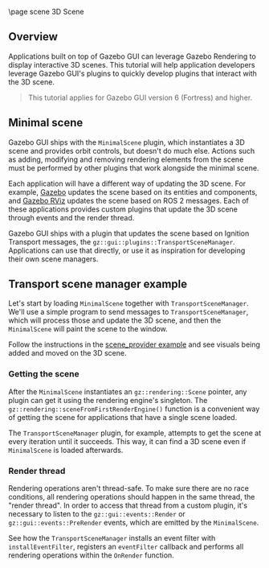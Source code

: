 \page scene 3D Scene

## Overview

Applications built on top of Gazebo GUI can leverage Gazebo Rendering
to display interactive 3D scenes. This tutorial will help application developers
leverage Gazebo GUI's plugins to quickly develop plugins that interact with
the 3D scene.

> This tutorial applies for Gazebo GUI version 6 (Fortress) and higher.

## Minimal scene

Gazebo GUI ships with the `MinimalScene` plugin, which instantiates a 3D
scene and provides orbit controls, but doesn't do much else. Actions such as
adding, modifying and removing rendering elements from the scene must be
performed by other plugins that work alongside the minimal scene.

Each application will have a different way of updating the 3D scene. For example,
[Gazebo](https://ignitionrobotics.org/libs/gazebo) updates the scene
based on its entities and components, and
[Gazebo RViz](https://github.com/gazebosim/gz-rviz/)
updates the scene based on ROS 2 messages. Each of these applications provides
custom plugins that update the 3D scene through events and the render thread.

Gazebo GUI ships with a plugin that updates the scene based on Ignition
Transport messages, the `gz::gui::plugins::TransportSceneManager`.
Applications can use that directly, or use it as inspiration for developing
their own scene managers.

## Transport scene manager example

Let's start by loading `MinimalScene` together with `TransportSceneManager`.
We'll use a simple program to send messages to `TransportSceneManager`, which
will process those and update the 3D scene, and then the `MinimalScene` will
paint the scene to the window.

Follow the instructions in the
[scene_provider example](https://github.com/gazebosim/gz-gui/tree/main/examples/standalone/scene_provider)
and see visuals being added and moved on the 3D scene.

### Getting the scene

After the `MinimalScene` instantiates an `gz::rendering::Scene` pointer,
any plugin can get it using the rendering engine's singleton. The
`gz::rendering::sceneFromFirstRenderEngine()`
function is a convenient way of getting the scene for applications that
have a single scene loaded.

The `TransportSceneManager` plugin, for example, attempts to get the scene at
every iteration until it succeeds. This way, it can find a 3D scene even if
`MinimalScene` is loaded afterwards.

### Render thread

Rendering operations aren't thread-safe. To make sure there are no race
conditions, all rendering operations should happen in the same thread, the
"render thread". In order to access that thread from a custom plugin, it's
necessary to listen to the `gz::gui::events::Render` or
`gz::gui::events::PreRender` events, which are
emitted by the `MinimalScene`.

See how the `TransportSceneManager` installs an event filter with
`installEventFilter`, registers an `eventFilter` callback and performs all
rendering operations within the `OnRender` function.

